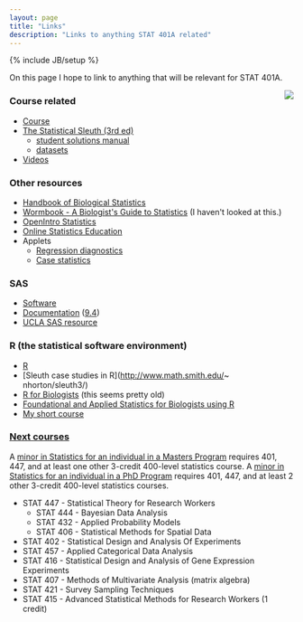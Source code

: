 ```yaml
---
layout: page
title: "Links"
description: "Links to anything STAT 401A related"
---
```

{% include JB/setup %}

On this page I hope to link to anything that will be relevant for STAT 401A.

<img src="http://www.science.oregonstate.edu/~schafer/Sleuth/images/pasted%20image%20150x188.jpg" align="right" />

### Course related
- [Course](index.html)
- [The Statistical Sleuth (3rd ed)](http://www.amazon.com/gp/product/1133490670/ref=as_li_tl?ie=UTF8&camp=1789&creative=390957&creativeASIN=1133490670&linkCode=as2&tag=jarnieassprod-20&linkId=I3SZN5NVAJCORUOZ) 
  - [student solutions manual](http://www.amazon.com/gp/product/1133491332/ref=as_li_tl?ie=UTF8&camp=1789&creative=390957&creativeASIN=1133491332&linkCode=as2&tag=jarnieassprod-20&linkId=M3A6G6QEUIACI43S)
  - [datasets](http://www.science.oregonstate.edu/~schafer/Sleuth/files/sleuth3csv.zip)
- [Videos](http://www.youtube.com/jaradniemi)

### Other resources
- [Handbook of Biological Statistics](http://www.biostathandbook.com/)
- [Wormbook - A Biologist's Guide to Statistics](http://www.wormbook.org/chapters/www_statisticalanalysis/statisticalanalysis.html) (I haven't looked at this.)
- [OpenIntro Statistics](http://www.openintro.org/stat/textbook.php)
- [Online Statistics Education](http://onlinestatbook.com/)
- Applets
  - [Regression diagnostics](http://spark.rstudio.com/minebocek/slr_diag/)
  - [Case statistics](http://shiny1.stat.iastate.edu/_Statistics/14-outlier/)

### SAS
- [Software](http://www.stat.iastate.edu/resources-2/software-sasjmpr/statistical-software-sas/)
- [Documentation](http://support.sas.com/documentation/) ([9.4](http://support.sas.com/documentation/94/))
- [UCLA SAS resource](http://www.ats.ucla.edu/stat/sas/)

### R (the statistical software environment)
- [R](http://www.r-project.org/)
- [Sleuth case studies in R](http://www.math.smith.edu/~ nhorton/sleuth3/)
- [R for Biologists](http://cran.r-project.org/doc/contrib/Martinez-RforBiologistv1.1.pdf) (this seems pretty old)
- [Foundational and Applied Statistics for Biologists using R](http://www.isu.edu/~ahoken/book/Intro_to_R.pdf)
- [My short course](http://niemiconsulting.com/blog/includes/class/IntroR.zip)

### [Next courses](http://catalog.iastate.edu/azcourses/stat/)

A [minor in Statistics for an individual in a Masters Program](http://www.stat.iastate.edu/graduate-program/mscminor/) requires 401, 447, and at least one other 3-credit 400-level statistics course. A [minor in Statistics for an individual in a PhD Program](http://www.stat.iastate.edu/graduate-program/grad-phd-requirements/minor-in-phd/) requires 401, 447, and at least 2 other 3-credit 400-level statistics courses.

- STAT 447 - Statistical Theory for Research Workers
  - STAT 444 - Bayesian Data Analysis
  - STAT 432 - Applied Probability Models
  - STAT 406 - Statistical Methods for Spatial Data
- STAT 402 - Statistical Design and Analysis Of Experiments  
- STAT 457 - Applied Categorical Data Analysis
- STAT 416 - Statistical Design and Analysis of Gene Expression Experiments
- STAT 407 - Methods of Multivariate Analysis (matrix algebra)
- STAT 421 - Survey Sampling Techniques
- STAT 415 - Advanced Statistical Methods for Research Workers (1 credit)
